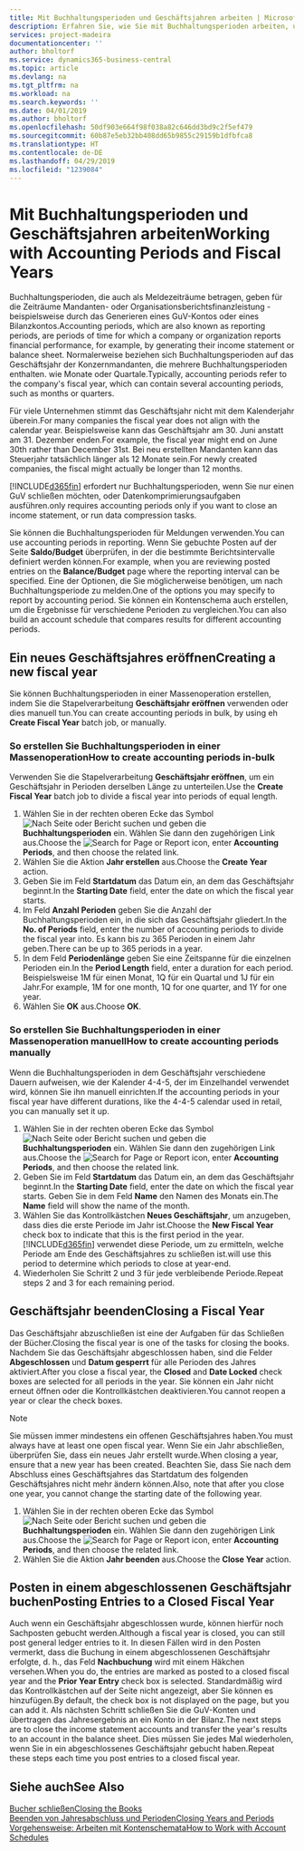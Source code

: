 ```yaml
---
title: Mit Buchhaltungsperioden und Geschäftsjahren arbeiten | Microsoft Docs
description: Erfahren Sie, wie Sie mit Buchhaltungsperioden arbeiten, um festzulegen, wann Ihr Unternehmen über Finanzleistung berichtet.
services: project-madeira
documentationcenter: ''
author: bholtorf
ms.service: dynamics365-business-central
ms.topic: article
ms.devlang: na
ms.tgt_pltfrm: na
ms.workload: na
ms.search.keywords: ''
ms.date: 04/01/2019
ms.author: bholtorf
ms.openlocfilehash: 50df903e664f98f038a82c646dd3bd9c2f5ef479
ms.sourcegitcommit: 60b87e5eb32bb408dd65b9855c29159b1dfbfca8
ms.translationtype: HT
ms.contentlocale: de-DE
ms.lasthandoff: 04/29/2019
ms.locfileid: "1239084"
---
```

# <a name="working-with-accounting-periods-and-fiscal-years"></a><span data-ttu-id="efa15-103">Mit Buchhaltungsperioden und Geschäftsjahren arbeiten</span><span class="sxs-lookup"><span data-stu-id="efa15-103">Working with Accounting Periods and Fiscal Years</span></span>
<span data-ttu-id="efa15-104">Buchhaltungsperioden, die auch als Meldezeiträume betragen, geben für die Zeiträume Mandanten- oder Organisationsberichtsfinanzleistung - beispielsweise durch das Generieren eines GuV-Kontos oder eines Bilanzkontos.</span><span class="sxs-lookup"><span data-stu-id="efa15-104">Accounting periods, which are also known as reporting periods, are periods of time for which a company or organization reports financial performance, for example, by generating their income statement or balance sheet.</span></span> <span data-ttu-id="efa15-105">Normalerweise beziehen sich Buchhaltungsperioden auf das Geschäftsjahr der Konzernmandanten, die mehrere Buchhaltungsperioden enthalten. wie Monate oder Quartale.</span><span class="sxs-lookup"><span data-stu-id="efa15-105">Typically, accounting periods refer to the company's fiscal year, which can contain several accounting periods, such as months or quarters.</span></span>

<span data-ttu-id="efa15-106">Für viele Unternehmen stimmt das Geschäftsjahr nicht mit dem Kalenderjahr überein.</span><span class="sxs-lookup"><span data-stu-id="efa15-106">For many companies the fiscal year does not align with the calendar year.</span></span> <span data-ttu-id="efa15-107">Beispielsweise kann das Geschäftsjahr am 30. Juni anstatt am 31. Dezember enden.</span><span class="sxs-lookup"><span data-stu-id="efa15-107">For example, the fiscal year might end on June 30th rather than December 31st.</span></span> <span data-ttu-id="efa15-108">Bei neu erstellten Mandanten kann das Steuerjahr tatsächlich länger als 12 Monate  sein.</span><span class="sxs-lookup"><span data-stu-id="efa15-108">For newly created companies, the fiscal might actually be longer than 12 months.</span></span> 

[!INCLUDE[d365fin](includes/d365fin_md.md)] <span data-ttu-id="efa15-109">erfordert nur Buchhaltungsperioden, wenn Sie nur einen GuV schließen möchten, oder Datenkomprimierungsaufgaben ausführen.</span><span class="sxs-lookup"><span data-stu-id="efa15-109">only requires accounting periods only if you want to close an income statement, or run data compression tasks.</span></span> 

<span data-ttu-id="efa15-110">Sie können die Buchhaltungsperioden für Meldungen verwenden.</span><span class="sxs-lookup"><span data-stu-id="efa15-110">You can use accounting periods in reporting.</span></span> <span data-ttu-id="efa15-111">Wenn Sie gebuchte Posten auf der Seite **Saldo/Budget** überprüfen, in der die bestimmte Berichtsintervalle definiert werden können.</span><span class="sxs-lookup"><span data-stu-id="efa15-111">For example, when you are reviewing posted entries on the **Balance/Budget** page where the reporting interval can be specified.</span></span> <span data-ttu-id="efa15-112">Eine der Optionen, die Sie möglicherweise benötigen, um nach Buchhaltungsperiode zu melden.</span><span class="sxs-lookup"><span data-stu-id="efa15-112">One of the options you may specify to report by accounting period.</span></span> <span data-ttu-id="efa15-113">Sie können ein Kontenschema auch erstellen, um die Ergebnisse für verschiedene Perioden zu vergleichen.</span><span class="sxs-lookup"><span data-stu-id="efa15-113">You can also build an account schedule that compares results for different accounting periods.</span></span>

## <a name="creating-a-new-fiscal-year"></a><span data-ttu-id="efa15-114">Ein neues Geschäftsjahres eröffnen</span><span class="sxs-lookup"><span data-stu-id="efa15-114">Creating a new fiscal year</span></span>
<span data-ttu-id="efa15-115">Sie können Buchhaltungsperioden in einer Massenoperation erstellen, indem Sie die Stapelverarbeitung **Geschäftsjahr eröffnen** verwenden oder dies manuell tun.</span><span class="sxs-lookup"><span data-stu-id="efa15-115">You can create accounting periods in bulk, by using eh **Create Fiscal Year** batch job, or manually.</span></span>

### <a name="how-to-create-accounting-periods-in-bulk"></a><span data-ttu-id="efa15-116">So erstellen Sie Buchhaltungsperioden in einer Massenoperation</span><span class="sxs-lookup"><span data-stu-id="efa15-116">How to create accounting periods in-bulk</span></span>
<span data-ttu-id="efa15-117">Verwenden Sie die Stapelverarbeitung **Geschäftsjahr eröffnen**, um ein Geschäftsjahr in Perioden derselben Länge zu unterteilen.</span><span class="sxs-lookup"><span data-stu-id="efa15-117">Use the **Create Fiscal Year** batch job to divide a fiscal year into periods of equal length.</span></span>  

1. <span data-ttu-id="efa15-118">Wählen Sie in der rechten oberen Ecke das Symbol ![Nach Seite oder Bericht suchen](media/ui-search/search_small.png "Nach Seite oder Bericht suchen") und geben die **Buchhaltungsperioden** ein. Wählen Sie dann den zugehörigen Link aus.</span><span class="sxs-lookup"><span data-stu-id="efa15-118">Choose the ![Search for Page or Report](media/ui-search/search_small.png "Search for Page or Report icon") icon, enter **Accounting Periods**, and then choose the related link.</span></span>  
2. <span data-ttu-id="efa15-119">Wählen Sie die Aktion **Jahr erstellen** aus.</span><span class="sxs-lookup"><span data-stu-id="efa15-119">Choose the **Create Year** action.</span></span>  <!--What about the Scheduling option? Should we mention that? There's also the Report Output Type field...-->
3. <span data-ttu-id="efa15-120">Geben Sie im Feld **Startdatum** das Datum ein, an dem das Geschäftsjahr beginnt.</span><span class="sxs-lookup"><span data-stu-id="efa15-120">In the **Starting Date** field, enter the date on which the fiscal year starts.</span></span>  
4. <span data-ttu-id="efa15-121">Im Feld **Anzahl Perioden** geben Sie die Anzahl der Buchhaltungsperioden ein, in die sich das Geschäftsjahr gliedert.</span><span class="sxs-lookup"><span data-stu-id="efa15-121">In the **No. of Periods** field, enter the number of accounting periods to divide the fiscal year into.</span></span> <span data-ttu-id="efa15-122">Es kann bis zu 365 Perioden in einem Jahr geben.</span><span class="sxs-lookup"><span data-stu-id="efa15-122">There can be up to 365 periods in a year.</span></span>  
5. <span data-ttu-id="efa15-123">In dem Feld **Periodenlänge** geben Sie eine Zeitspanne für die einzelnen Perioden ein.</span><span class="sxs-lookup"><span data-stu-id="efa15-123">In the **Period Length** field, enter a duration for each period.</span></span> <span data-ttu-id="efa15-124">Beispielsweise 1M für einen Monat, 1Q für ein Quartal und 1J für ein Jahr.</span><span class="sxs-lookup"><span data-stu-id="efa15-124">For example, 1M for one month, 1Q for one quarter, and 1Y for one year.</span></span>  
6. <span data-ttu-id="efa15-125">Wählen Sie **OK** aus.</span><span class="sxs-lookup"><span data-stu-id="efa15-125">Choose **OK**.</span></span>  

### <a name="how-to-create-accounting-periods-manually"></a><span data-ttu-id="efa15-126">So erstellen Sie Buchhaltungsperioden in einer Massenoperation manuell</span><span class="sxs-lookup"><span data-stu-id="efa15-126">How to create accounting periods manually</span></span>
<span data-ttu-id="efa15-127">Wenn die Buchhaltungsperioden in dem Geschäftsjahr verschiedene Dauern aufweisen, wie der Kalender 4-4-5, der im Einzelhandel verwendet wird, können Sie ihn manuell einrichten.</span><span class="sxs-lookup"><span data-stu-id="efa15-127">If the accounting periods in your fiscal year have different durations, like the 4-4-5 calendar used in retail, you can manually set it up.</span></span>  
  
1. <span data-ttu-id="efa15-128">Wählen Sie in der rechten oberen Ecke das Symbol ![Nach Seite oder Bericht suchen](media/ui-search/search_small.png "Nach Seite oder Bericht suchen") und geben die **Buchhaltungsperioden** ein. Wählen Sie dann den zugehörigen Link aus.</span><span class="sxs-lookup"><span data-stu-id="efa15-128">Choose the ![Search for Page or Report](media/ui-search/search_small.png "Search for Page or Report icon") icon, enter **Accounting Periods**, and then choose the related link.</span></span>  
2. <span data-ttu-id="efa15-129">Geben Sie im Feld **Startdatum** das Datum ein, an dem das Geschäftsjahr beginnt.</span><span class="sxs-lookup"><span data-stu-id="efa15-129">In the **Starting Date** field, enter the date on which the fiscal year starts.</span></span> <span data-ttu-id="efa15-130">Geben Sie in dem Feld **Name** den Namen des Monats ein.</span><span class="sxs-lookup"><span data-stu-id="efa15-130">The **Name** field will show the name of the month.</span></span>  
3. <span data-ttu-id="efa15-131">Wählen Sie das Kontrollkästchen **Neues Geschäftsjahr**, um anzugeben, dass dies die erste Periode im Jahr ist.</span><span class="sxs-lookup"><span data-stu-id="efa15-131">Choose the **New Fiscal Year** check box to indicate that this is the first period in the year.</span></span> [!INCLUDE[d365fin](includes/d365fin_md.md)] <span data-ttu-id="efa15-132">verwendet diese Periode, um zu ermitteln, welche  Periode am Ende des Geschäftsjahres zu schließen ist.</span><span class="sxs-lookup"><span data-stu-id="efa15-132">will use this period to determine which periods to close at year-end.</span></span>
4. <span data-ttu-id="efa15-133">Wiederholen Sie Schritt 2 und 3 für jede verbleibende Periode.</span><span class="sxs-lookup"><span data-stu-id="efa15-133">Repeat steps 2 and 3 for each remaining period.</span></span>  

## <a name="closing-a-fiscal-year"></a><span data-ttu-id="efa15-134">Geschäftsjahr beenden</span><span class="sxs-lookup"><span data-stu-id="efa15-134">Closing a Fiscal Year</span></span>
<span data-ttu-id="efa15-135">Das Geschäftsjahr abzuschließen ist eine der Aufgaben für das Schließen der Bücher.</span><span class="sxs-lookup"><span data-stu-id="efa15-135">Closing the fiscal year is one of the tasks for closing the books.</span></span> <span data-ttu-id="efa15-136">Nachdem Sie das Geschäftsjahr abgeschlossen haben, sind die Felder **Abgeschlossen** und **Datum gesperrt** für alle Perioden des Jahres aktiviert.</span><span class="sxs-lookup"><span data-stu-id="efa15-136">After you close a fiscal year, the **Closed** and **Date Locked** check boxes are selected for all periods in the year.</span></span> <span data-ttu-id="efa15-137">Sie können ein Jahr nicht erneut öffnen oder die Kontrollkästchen deaktivieren.</span><span class="sxs-lookup"><span data-stu-id="efa15-137">You cannot reopen a year or clear the check boxes.</span></span>

> [!NOTE]  
>  <span data-ttu-id="efa15-138">Sie müssen immer mindestens ein offenen Geschäftsjahres haben.</span><span class="sxs-lookup"><span data-stu-id="efa15-138">You must always have at least one open fiscal year.</span></span> <span data-ttu-id="efa15-139">Wenn Sie ein Jahr abschließen, überprüfen Sie, dass ein neues Jahr erstellt wurde.</span><span class="sxs-lookup"><span data-stu-id="efa15-139">When closing a year, ensure that a new year has been created.</span></span> <span data-ttu-id="efa15-140">Beachten Sie, dass Sie nach dem Abschluss eines Geschäftsjahres das Startdatum des folgenden Geschäftsjahres nicht mehr ändern können.</span><span class="sxs-lookup"><span data-stu-id="efa15-140">Also, note that after you close one year, you cannot change the starting date of the following year.</span></span>

1. <span data-ttu-id="efa15-141">Wählen Sie in der rechten oberen Ecke das Symbol ![Nach Seite oder Bericht suchen](media/ui-search/search_small.png "Nach Seite oder Bericht suchen") und geben die **Buchhaltungsperioden** ein. Wählen Sie dann den zugehörigen Link aus.</span><span class="sxs-lookup"><span data-stu-id="efa15-141">Choose the ![Search for Page or Report](media/ui-search/search_small.png "Search for Page or Report icon") icon, enter **Accounting Periods**, and then choose the related link.</span></span>  
2. <span data-ttu-id="efa15-142">Wählen Sie die Aktion **Jahr beenden** aus.</span><span class="sxs-lookup"><span data-stu-id="efa15-142">Choose the **Close Year** action.</span></span>  

## <a name="posting-entries-to-a-closed-fiscal-year"></a><span data-ttu-id="efa15-143">Posten in einem abgeschlossenen Geschäftsjahr buchen</span><span class="sxs-lookup"><span data-stu-id="efa15-143">Posting Entries to a Closed Fiscal Year</span></span>
<span data-ttu-id="efa15-144">Auch wenn ein Geschäftsjahr abgeschlossen wurde, können hierfür noch Sachposten gebucht werden.</span><span class="sxs-lookup"><span data-stu-id="efa15-144">Although a fiscal year is closed, you can still post general ledger entries to it.</span></span> <span data-ttu-id="efa15-145">In diesen Fällen wird in den Posten vermerkt, dass die Buchung in einem abgeschlossenen Geschäftsjahr erfolgte, d. h., das Feld **Nachbuchung** wird mit einem Häkchen versehen.</span><span class="sxs-lookup"><span data-stu-id="efa15-145">When you do, the entries are marked as posted to a closed fiscal year and the **Prior Year Entry** check box is selected.</span></span> <span data-ttu-id="efa15-146">Standardmäßig wird das Kontrollkästchen auf der Seite nicht angezeigt, aber Sie können es hinzufügen.</span><span class="sxs-lookup"><span data-stu-id="efa15-146">By default, the check box is not displayed on the page, but you can add it.</span></span> <span data-ttu-id="efa15-147">Als nächsten Schritt schließen Sie die GuV-Konten und übertragen das Jahresergebnis an ein Konto in der Bilanz.</span><span class="sxs-lookup"><span data-stu-id="efa15-147">The next steps are to close the income statement accounts and transfer the year's results to an account in the balance sheet.</span></span> <span data-ttu-id="efa15-148">Dies müssen Sie jedes Mal wiederholen, wenn Sie in ein abgeschlossenes Geschäftsjahr gebucht haben.</span><span class="sxs-lookup"><span data-stu-id="efa15-148">Repeat these steps each time you post entries to a closed fiscal year.</span></span>

## <a name="see-also"></a><span data-ttu-id="efa15-149">Siehe auch</span><span class="sxs-lookup"><span data-stu-id="efa15-149">See Also</span></span>
[<span data-ttu-id="efa15-150">Bucher schließen</span><span class="sxs-lookup"><span data-stu-id="efa15-150">Closing the Books</span></span>](year-close-books.md)  
[<span data-ttu-id="efa15-151">Beenden von Jahresabschluss und Perioden</span><span class="sxs-lookup"><span data-stu-id="efa15-151">Closing Years and Periods</span></span>](year-close-years-periods.md)  
[<span data-ttu-id="efa15-152">Vorgehensweise: Arbeiten mit Kontenschemata</span><span class="sxs-lookup"><span data-stu-id="efa15-152">How to Work with Account Schedules</span></span>](bi-how-work-account-schedule.md)  
  





